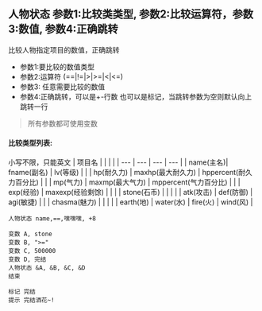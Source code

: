 ## 人物状态 参数1:比较类类型, 参数2:比较运算符，参数3:数值, 参数4:正确跳转
比较人物指定项目的数值，正确跳转


- 参数1:要比较的数值类型
- 参数2:运算符 (==|!=|>|>=|<|<=)
- 参数3: 任意需要比较的数值
- 参数4:正确跳转，可以是+-行数 也可以是标记，当跳转参数为空则默认向上跳转一行


> 所有参数都可使用变数

#### 比较类型列表:
小写不限，只能英文
| 项目名 | | |  |
| --- | --- | --- | --- |
| name(主名)| fname(副名) | lv(等级) | |
| hp(耐久力) | maxhp(最大耐久力) | hppercent(耐久力百分比) | |
| mp(气力) | maxmp(最大气力) | mppercent(气力百分比) | |
| exp(经验) | maxexp(经验剩馀) | | |
| stone(石币) | | | |
| atk(攻击) | def(防御) | agi(敏捷) | |
| chasma(魅力) | | | |
| earth(地) | water(水) | fire(火) | wind(风) |


```
人物状态 name,==,嘿嘿嘿, +8

变数 A, stone
变数 B, ">="
变数 C, 500000
变数 D, 完结
人物状态 &A, &B, &C, &D 
结束

标记 完结
提示 完结洒花~!



```